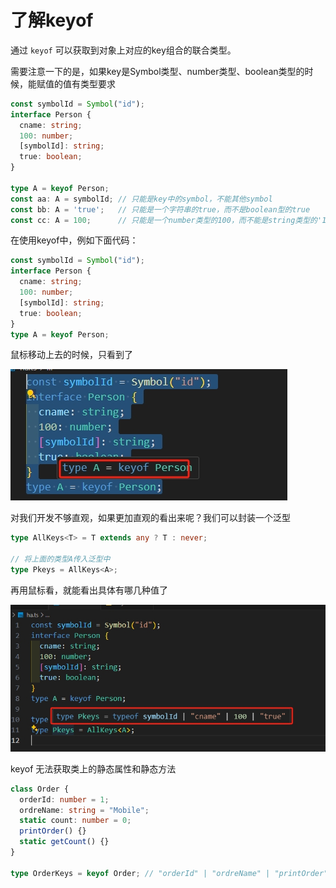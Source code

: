 # 了解keyof

通过 `keyof` 可以获取到对象上对应的key组合的联合类型。

需要注意一下的是，如果key是Symbol类型、number类型、boolean类型的时候，能赋值的值有类型要求

```ts
const symbolId = Symbol("id");
interface Person {
  cname: string;
  100: number;
  [symbolId]: string;
  true: boolean;
}

type A = keyof Person;
const aa: A = symbolId; // 只能是key中的symbol，不能其他symbol
const bb: A = 'true';   // 只能是一个字符串的true，而不是boolean型的true
const cc: A = 100;      // 只能是一个number类型的100，而不能是string类型的'100'
```

在使用keyof中，例如下面代码：

```ts
const symbolId = Symbol("id");
interface Person {
  cname: string;
  100: number;
  [symbolId]: string;
  true: boolean;
}
type A = keyof Person;
```

鼠标移动上去的时候，只看到了

![keyof](./img/key-mouse.png)

对我们开发不够直观，如果更加直观的看出来呢？我们可以封装一个泛型

```ts
type AllKeys<T> = T extends any ? T : never;

// 将上面的类型A传入泛型中
type Pkeys = AllKeys<A>;
```

再用鼠标看，就能看出具体有哪几种值了

![key-mouse-2.png](./img/key-mouse-2.png)

keyof 无法获取类上的静态属性和静态方法

```ts
class Order {
  orderId: number = 1;
  ordreName: string = "Mobile";
  static count: number = 0;
  printOrder() {}
  static getCount() {}
}

type OrderKeys = keyof Order; // "orderId" | "ordreName" | "printOrder"
```





